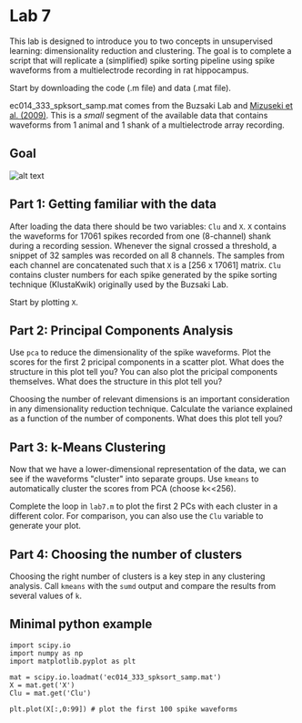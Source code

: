 # Lab 7

This lab is designed to introduce you to two concepts in unsupervised learning: dimensionality reduction and clustering. The goal is to complete a script that will replicate a (simplified) spike sorting pipeline using spike waveforms from a multielectrode recording in rat hippocampus.

Start by downloading the code (.m file) and data (.mat file).

ec014_333_spksort_samp.mat comes from the Buzsaki Lab and [Mizuseki et al. (2009)](http://crcns.org/data-sets/hc/hc-3/about-hc-3). This is a *small* segment of the available data that contains waveforms from 1 animal and 1 shank of a multielectrode array recording.

## Goal

![alt text](https://github.com/stevensonlab/teaching/raw/master/sand/labs/lab7/assets/output.png)

## Part 1: Getting familiar with the data

After loading the data there should be two variables: `Clu` and `X`. `X` contains the waveforms for 17061 spikes recorded from one (8-channel) shank during a recording session. Whenever the signal crossed a threshold, a snippet of 32 samples was recorded on all 8 channels. The samples from each channel are concatenated such that `X` is a [256 x 17061] matrix. `Clu` contains cluster numbers for each spike generated by the spike sorting technique (KlustaKwik) originally used by the Buzsaki Lab.

Start by plotting `X`.

## Part 2: Principal Components Analysis

Use `pca` to reduce the dimensionality of the spike waveforms. Plot the scores for the first 2 pricipal components in a scatter plot. What does the structure in this plot tell you? You can also plot the pricipal components themselves. What does the structure in this plot tell you?

Choosing the number of relevant dimensions is an important consideration in any dimensionality reduction technique. Calculate the variance explained as a function of the number of components. What does this plot tell you?


## Part 3: k-Means Clustering

Now that we have a lower-dimensional representation of the data, we can see if the waveforms "cluster" into separate groups. Use `kmeans` to automatically cluster the scores from PCA (choose k<<256).

Complete the loop in `lab7.m` to plot the first 2 PCs with each cluster in a different color. For comparison, you can also use the `Clu` variable to generate your plot.

## Part 4: Choosing the number of clusters

Choosing the right number of clusters is a key step in any clustering analysis. Call `kmeans` with the `sumd` output and compare the results from several values of `k`.

## Minimal python example

	import scipy.io
	import numpy as np
	import matplotlib.pyplot as plt

	mat = scipy.io.loadmat('ec014_333_spksort_samp.mat')
	X = mat.get('X')
	Clu = mat.get('Clu')

	plt.plot(X[:,0:99]) # plot the first 100 spike waveforms
